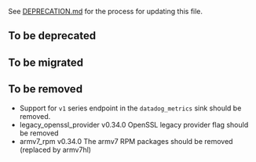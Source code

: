 See [DEPRECATION.md](docs/DEPRECATION.md#process) for the process for updating this file.

## To be deprecated

## To be migrated

## To be removed

* Support for `v1` series endpoint in the `datadog_metrics` sink should be removed.
* legacy_openssl_provider v0.34.0 OpenSSL legacy provider flag should be removed
* armv7_rpm v0.34.0 The armv7 RPM packages should be removed (replaced by armv7hl)
